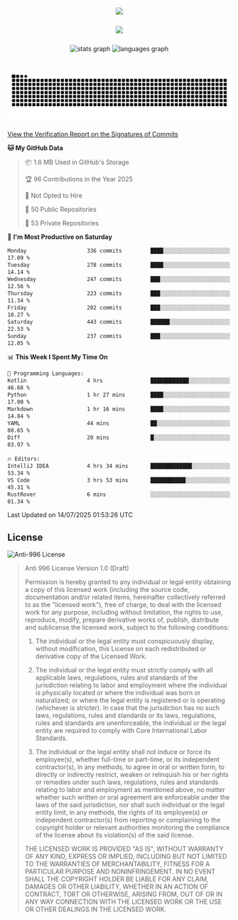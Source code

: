 ###

<div align="center">
  <img src="https://github-widgetbox.vercel.app/api/profile?username=kazutoiris&data=followers,repositories,stars,commits"  />
</div>

###

<div align="center">
  <img src="https://profile-counter.glitch.me/kazutoiris/count.svg?"  />
</div>

###

<div align="center">
  <img src="https://github-readme-stats.vercel.app/api?username=kazutoiris&hide_title=false&hide_rank=false&show_icons=true&include_all_commits=true&count_private=true&disable_animations=false&theme=default&locale=en&hide_border=false" height="150" alt="stats graph"  />
  <img src="https://github-readme-stats.vercel.app/api/top-langs?username=kazutoiris&locale=en&hide_title=false&layout=compact&card_width=320&langs_count=5&theme=default&hide_border=true" height="150" alt="languages graph"  />
</div>

###

<br clear="both">

<img src="https://raw.githubusercontent.com/kazutoiris/kazutoiris/output/snake.svg" alt="Snake animation" />

###

[View the Verification Report on the Signatures of Commits](https://github.com/kazutoiris/kazutoiris/actions/workflows/waka-readme.yml)

<!--START_SECTION:waka-->
**🐱 My GitHub Data** 

> 📦 1.6 MB Used in GitHub's Storage 
 > 
> 🏆 96 Contributions in the Year 2025
 > 
> 🚫 Not Opted to Hire
 > 
> 📜 50 Public Repositories 
 > 
> 🔑 53 Private Repositories 
 > 
📅 **I'm Most Productive on Saturday** 

```text
Monday                   336 commits         ████░░░░░░░░░░░░░░░░░░░░░   17.09 % 
Tuesday                  278 commits         ████░░░░░░░░░░░░░░░░░░░░░   14.14 % 
Wednesday                247 commits         ███░░░░░░░░░░░░░░░░░░░░░░   12.56 % 
Thursday                 223 commits         ███░░░░░░░░░░░░░░░░░░░░░░   11.34 % 
Friday                   202 commits         ███░░░░░░░░░░░░░░░░░░░░░░   10.27 % 
Saturday                 443 commits         ██████░░░░░░░░░░░░░░░░░░░   22.53 % 
Sunday                   237 commits         ███░░░░░░░░░░░░░░░░░░░░░░   12.05 % 
```


📊 **This Week I Spent My Time On** 

```text
💬 Programming Languages: 
Kotlin                   4 hrs               ████████████░░░░░░░░░░░░░   46.68 % 
Python                   1 hr 27 mins        ████░░░░░░░░░░░░░░░░░░░░░   17.00 % 
Markdown                 1 hr 16 mins        ████░░░░░░░░░░░░░░░░░░░░░   14.84 % 
YAML                     44 mins             ██░░░░░░░░░░░░░░░░░░░░░░░   08.65 % 
Diff                     20 mins             █░░░░░░░░░░░░░░░░░░░░░░░░   03.97 % 

🔥 Editors: 
IntelliJ IDEA            4 hrs 34 mins       █████████████░░░░░░░░░░░░   53.34 % 
VS Code                  3 hrs 53 mins       ███████████░░░░░░░░░░░░░░   45.31 % 
RustRover                6 mins              ░░░░░░░░░░░░░░░░░░░░░░░░░   01.34 % 
```


 Last Updated on 14/07/2025 01:53:26 UTC
<!--END_SECTION:waka-->

## License

![Anti-996 License](https://img.shields.io/badge/license-Anti--996%20License-blue)

>  Anti 996 License Version 1.0 (Draft)
>
>  Permission is hereby granted to any individual or legal entity obtaining a copy
>  of this licensed work (including the source code, documentation and/or related
>  items, hereinafter collectively referred to as the "licensed work"), free of
>  charge, to deal with the licensed work for any purpose, including without
>  limitation, the rights to use, reproduce, modify, prepare derivative works of,
>  publish, distribute and sublicense the licensed work, subject to the following
>  conditions:
>
> 1. The individual or the legal entity must conspicuously display, without
>       modification, this License on each redistributed or derivative copy of the
>       Licensed Work.
>
> 2. The individual or the legal entity must strictly comply with all applicable
>       laws, regulations, rules and standards of the jurisdiction relating to
>       labor and employment where the individual is physically located or where
>       the individual was born or naturalized; or where the legal entity is
>       registered or is operating (whichever is stricter). In case that the
>       jurisdiction has no such laws, regulations, rules and standards or its
>       laws, regulations, rules and standards are unenforceable, the individual
>       or the legal entity are required to comply with Core International Labor
>       Standards.
>
> 3. The individual or the legal entity shall not induce or force its
>       employee(s), whether full-time or part-time, or its independent
>       contractor(s), in any methods, to agree in oral or written form,
>       to directly or indirectly restrict, weaken or relinquish his or
>       her rights or remedies under such laws, regulations, rules and
>       standards relating to labor and employment as mentioned above,
>       no matter whether such written or oral agreement are enforceable
>       under the laws of the said jurisdiction, nor shall such individual
>       or the legal entity limit, in any methods, the rights of its employee(s)
>       or independent contractor(s) from reporting or complaining to the copyright
>       holder or relevant authorities monitoring the compliance of the license
>       about its violation(s) of the said license.
>
>  THE LICENSED WORK IS PROVIDED "AS IS", WITHOUT WARRANTY OF ANY KIND, EXPRESS OR
>  IMPLIED, INCLUDING BUT NOT LIMITED TO THE WARRANTIES OF MERCHANTABILITY, FITNESS
>  FOR A PARTICULAR PURPOSE AND NONINFRINGEMENT. IN NO EVENT SHALL THE COPYRIGHT
>  HOLDER BE LIABLE FOR ANY CLAIM, DAMAGES OR OTHER LIABILITY, WHETHER IN AN ACTION
>  OF CONTRACT, TORT OR OTHERWISE, ARISING FROM, OUT OF OR IN ANY WAY CONNECTION
>  WITH THE LICENSED WORK OR THE USE OR OTHER DEALINGS IN THE LICENSED WORK.
